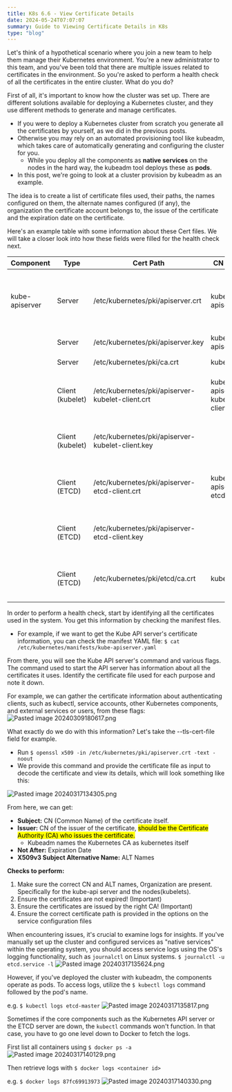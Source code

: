 ```yaml
---
title: K8s 6.6 - View Certificate Details
date: 2024-05-24T07:07:07
summary: Guide to Viewing Certificate Details in K8s
type: "blog"
---
```

Let's think of a hypothetical scenario where you join a new team to help them manage their Kubernetes environment. You're a new administrator to this team, and you've been told that there are multiple issues related to certificates in the environment. So you're asked to perform a health check of all the certificates in the entire cluster. What do you do? 

First of all, it's important to know how the cluster was set up. There are different solutions available for deploying a Kubernetes cluster, and they use different methods to generate and manage certificates. 
- If you were to deploy a Kubernetes cluster from scratch you generate all the certificates by yourself, as we did in the previous posts. 
- Otherwise you may rely on an automated provisioning tool like kubeadm, which takes care of automatically generating and configuring the cluster for you. 
	- While you deploy all the components as **native services** on the nodes in the hard way, the kubeadm tool deploys these as **pods**. 
- In this post, we're going to look at a cluster provision by kubeadm as an example.

The idea is to create a list of certificate files used, their paths, the names configured on them, the alternate names configured (if any), the organization the certificate account belongs to, the issue of the certificate and the expiration date on the certificate.

Here's an example table with some information about these Cert files. We will take a closer look into how these fields were filled for the health check next.

| Component      | Type             | Cert Path                                        | CN Name                       | ALT Names                                                                                                                                                                                 | Org            | Issuer     | Purpose                                 |
| -------------- | ---------------- | ------------------------------------------------ | ----------------------------- | ----------------------------------------------------------------------------------------------------------------------------------------------------------------------------------------- | -------------- | ---------- | --------------------------------------- |
| kube-apiserver | Server           | /etc/kubernetes/pki/apiserver.crt                | kube-apiserver                | DNS:master  <br>DNS:kubernetes  <br>DNS:kubernetes.default  <br>DNS:kubernetes.default.svc  <br>DNS:kubernetes.default.svc.cluster.local IP Address:10.96.0.1  <br>IP Address:172.17.0.27 |                | kubernetes | Server Certificate                      |
|                | Server           | /etc/kubernetes/pki/apiserver.key                | kube-apiserver                |                                                                                                                                                                                           |                |            | Server Key                              |
|                | Server           | /etc/kubernetes/pki/ca.crt                       | kubernetes                    |                                                                                                                                                                                           |                |            | Server CA certificate                   |
|                | Client (kubelet) | /etc/kubernetes/pki/apiserver-kubelet-client.crt | kube-apiserver-kubelet-client |                                                                                                                                                                                           | system:masters | kubernetes | Client Cert: Kube API Server -> Kubelet |
|                | Client (kubelet) | /etc/kubernetes/pki/apiserver-kubelet-client.key |                               |                                                                                                                                                                                           |                |            | Client Key: Kube API Server -> Kubelet  |
|                | Client (ETCD)    | /etc/kubernetes/pki/apiserver-etcd-client.crt    | kube-apiserver-etcd-client    |                                                                                                                                                                                           | system:masters | kubernetes | Client Cert: Kube API Server -> ETCD    |
|                | Client (ETCD)    | /etc/kubernetes/pki/apiserver-etcd-client.key    |                               |                                                                                                                                                                                           |                |            | Client Key: Kube API Server -> ETCD     |
|                | Client (ETCD)    | /etc/kubernetes/pki/etcd/ca.crt                  | kubernetes                    |                                                                                                                                                                                           |                | kubernetes | Client CA File: Kube API Server to ETCD |

In order to perform a health check, start by identifying all the certificates used in the system. You get this information by checking the manifest files.
- For example, if we want to get the Kube API server's certificate information, you can check the manifest YAML file:
`$ cat /etc/kubernetes/manifests/kube-apiserver.yaml`

From there, you will see the Kube API server's command and various flags. The command used to start the API server has information about all the certificates it uses. Identify the certificate file used for each purpose and note it down.

For example, we can gather the certificate information about authenticating clients, such as kubectl, service accounts, other Kubernetes components, and external services or users, from these flags:
![Pasted image 20240309180617.png](/images/kubernetes/images/Pasted-image-20240309180617.png)

What exactly do we do with this information? Let's take the --tls-cert-file field for example. 
- Run `$ openssl x509 -in /etc/kubernetes/pki/apiserver.crt -text -noout`  
- We provide this command and provide the certificate file as input to decode the certificate and view its details, which will look something like this:

![Pasted image 20240317134305.png](/images/kubernetes/images/Pasted-image-20240317134305.png)

From here, we can get:
- **Subject:** CN (Common Name) of the certificate itself.
- **Issuer:** CN of the issuer of the certificate, <mark>should be the Certificate Authority (CA) who issues the certificate.</mark> 
	- Kubeadm names the Kubernetes CA as kubernetes itself
- **Not After:** Expiration Date
- **X509v3 Subject Alternative Name:** ALT Names

**Checks to perform:**  
1. Make sure the correct CN and ALT names, Organization are present. Specifically for the kube-api server and the nodes(kubelets).  
2. Ensure the certificates are not expired! (Important)
3. Ensure the certificates are issued by the right CA! (Important)
4. Ensure the correct certificate path is provided in the options on the service configuration files

When encountering issues, it's crucial to examine logs for insights. If you've manually set up the cluster and configured services as "native services" within the operating system, you should access service logs using the OS's logging functionality, such as `journalctl` on Linux systems.
`$ journalctl -u etcd.service -l`
![Pasted image 20240317135624.png](/images/kubernetes/images/Pasted-image-20240317135624.png)

However, if you've deployed the cluster with kubeadm, the components operate as pods. To access logs, utilize the `$ kubectl logs` command followed by the pod's name. 

e.g. `$ kubectl logs etcd-master`
![Pasted image 20240317135817.png](/images/kubernetes/images/Pasted-image-20240317135817.png)

Sometimes if the core components such as the Kubernetes API server or the ETCD server are down, the `kubectl` commands won't function. In that case, you have to go one level down to Docker to fetch the logs. 

First list all containers using `$ docker ps -a`
![Pasted image 20240317140129.png](/images/kubernetes/images/Pasted-image-20240317140129.png)

Then retrieve logs with `$ docker logs <container id>` 

e.g. `$ docker logs 87fc69913973`
![Pasted image 20240317140330.png](/images/kubernetes/images/Pasted-image-20240317140330.png)